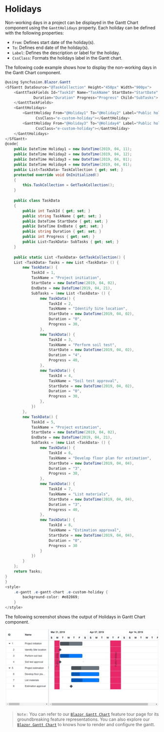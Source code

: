 # Holidays

Non-working days in a project can be displayed in the Gantt Chart component using the `GanttHolidays` property. Each holiday can be defined with the following properties:

* `From`: Defines start date of the holiday(s).
* `To`: Defines end date of the holiday(s).
* `Label`: Defines the description or label for the holiday.
* `CssClass`: Formats the holidays label in the Gantt chart.

The following code example shows how to display the non-working days in the Gantt Chart component.

```csharp
@using Syncfusion.Blazor.Gantt
<SfGantt DataSource="@TaskCollection" Height="450px" Width="900px">
    <GanttTaskFields Id="TaskId" Name="TaskName" StartDate="StartDate" EndDate="EndDate"
             Duration="Duration" Progress="Progress" Child="SubTasks">
    </GanttTaskFields>
    <GanttHolidays>
        <GanttHoliday From="@Holiday1" To="@Holiday2" Label="Public holidays"
              CssClass="e-custom-holiday"></GanttHoliday>
        <GanttHoliday From="@Holiday3" To="@Holiday4" Label="Public holiday"
              CssClass="e-custom-holiday"></GanttHoliday>
    </GanttHolidays>
</SfGantt>
@code{
    public DateTime Holiday1 = new DateTime(2019, 04, 11);
    public DateTime Holiday2 = new DateTime(2019, 04, 12);
    public DateTime Holiday3 = new DateTime(2019, 04, 01);
    public DateTime Holiday4 = new DateTime(2019, 04, 01);
    public List<TaskData> TaskCollection { get; set; }
    protected override void OnInitialized()
    {
        this.TaskCollection = GetTaskCollection();
    }

    public class TaskData
    {
        public int TaskId { get; set; }
        public string TaskName { get; set; }
        public DateTime StartDate { get; set; }
        public DateTime EndDate { get; set; }
        public string Duration { get; set; }
        public int Progress { get; set; }
        public List<TaskData> SubTasks { get; set; }
    }

    public static List <TaskData> GetTaskCollection() {
    List <TaskData> Tasks = new List <TaskData> () {
        new TaskData() {
            TaskId = 1,
            TaskName = "Project initiation",
            StartDate = new DateTime(2019, 04, 02),
            EndDate = new DateTime(2019, 04, 21),
            SubTasks = (new List <TaskData> () {
                new TaskData() {
                    TaskId = 2,
                    TaskName = "Identify Site location",
                    StartDate = new DateTime(2019, 04, 02),
                    Duration = "0",
                    Progress = 30,
                },
                new TaskData() {
                    TaskId = 3,
                    TaskName = "Perform soil test",
                    StartDate = new DateTime(2019, 04, 02),
                    Duration = "4",
                    Progress = 40,
                },
                new TaskData() {
                    TaskId = 4,
                    TaskName = "Soil test approval",
                    StartDate = new DateTime(2019, 04, 02),
                    Duration = "0",
                    Progress = 30,
                },
            })
        },
        new TaskData() {
            TaskId = 5,
            TaskName = "Project estimation",
            StartDate = new DateTime(2019, 04, 02),
            EndDate = new DateTime(2019, 04, 21),
            SubTasks = (new List <TaskData> () {
                new TaskData() {
                    TaskId = 6,
                    TaskName = "Develop floor plan for estimation",
                    StartDate = new DateTime(2019, 04, 04),
                    Duration = "3",
                    Progress = 30,
                },
                new TaskData() {
                    TaskId = 7,
                    TaskName = "List materials",
                    StartDate = new DateTime(2019, 04, 04),
                    Duration = "3",
                    Progress = 40,
                },
                new TaskData() {
                    TaskId = 8,
                    TaskName = "Estimation approval",
                    StartDate = new DateTime(2019, 04, 04),
                    Duration = "0",
                    Progress = 30
                }
            })
        }
    };
    return Tasks;
}
}
<style>
    .e-gantt .e-gantt-chart .e-custom-holiday {
        background-color: #e82869;
    }
</style>
```

The following screenshot shows the output of Holidays in Gantt Chart component.

![Alt text](images/holidays.png)

> `Note:` You can refer to our [`Blazor Gantt Chart`](https://www.syncfusion.com/blazor-components/blazor-gantt-chart) feature tour page for its groundbreaking feature representations. You can also explore our [`Blazor Gantt Chart`](https://blazor.syncfusion.com/demos/gantt-chart/default-functionalities?theme=bootstrap4) to knows how to render and configure the gantt.